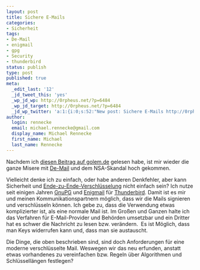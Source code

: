 ```yaml
---
layout: post
title: Sichere E-Mails
categories:
- Sicherheit
tags:
- De-Mail
- enigmail
- gpg
- Security
- thunderbird
status: publish
type: post
published: true
meta:
  _edit_last: '12'
  _jd_tweet_this: 'yes'
  _wp_jd_wp: http://0rpheus.net/?p=6484
  _wp_jd_target: http://0rpheus.net/?p=6484
  _jd_wp_twitter: 'a:1:{i:0;s:52:"New post: Sichere E-Mails http://0rpheus.net/?p=6484";}'
author:
  login: rennecke
  email: michael.rennecke@gmail.com
  display_name: Michael Rennecke
  first_name: Michael
  last_name: Rennecke
---
```

Nachdem ich [diesen Beitrag auf golem.de](http://www.golem.de/news/gesellschaft-fuer-informatik-wir-brauchen-sichere-standardisierung-der-verschluesselung-1310-101928.html)
gelesen habe, ist mir wieder die ganze Misere mit [De-Mail](http://www.de-mail.de) und dem NSA-Skandal hoch gekommen.


Vielleicht denke ich zu einfach, oder habe anderen Denkfehler, aber kann Sicherheit und 
[Ende-zu-Ende-Verschlüsselung](http://de.wikipedia.org/wiki/Ende-zu-Ende-Verschl%C3%BCsselung) nicht einfach sein? 
Ich nutze seit einigen Jahren [GnuPG](http://www.gnupg.org/) und [Enigmail](https://www.enigmail.net) für [Thunderbird](http://www.thunderbird-mail.de/).
Damit ist es mir und meinen Kommunikationspartnern möglich, dass wir die Mails signieren und verschlüsseln können.
Ich gebe zu, dass die Verwendung etwas komplizierter ist, als eine normale Mail ist. Im Großen und Ganzen halte
ich das Verfahren für E-Mail-Provider und Behörden umsetzbar und ein Dritter hat es schwer die Nachricht zu lesen 
bzw. verändern.  Es ist Möglich, dass man Keys widerrufen kann und, dass man sie austauscht.

Die Dinge, die oben beschrieben sind, sind doch Anforderungen für eine moderne verschlüsselte Mail. Weswegen wir das neu erfunden, 
anstatt etwas vorhandenes zu vereinfachen bzw. Regeln über Algorithmen und Schlüssellängen festlegen?
